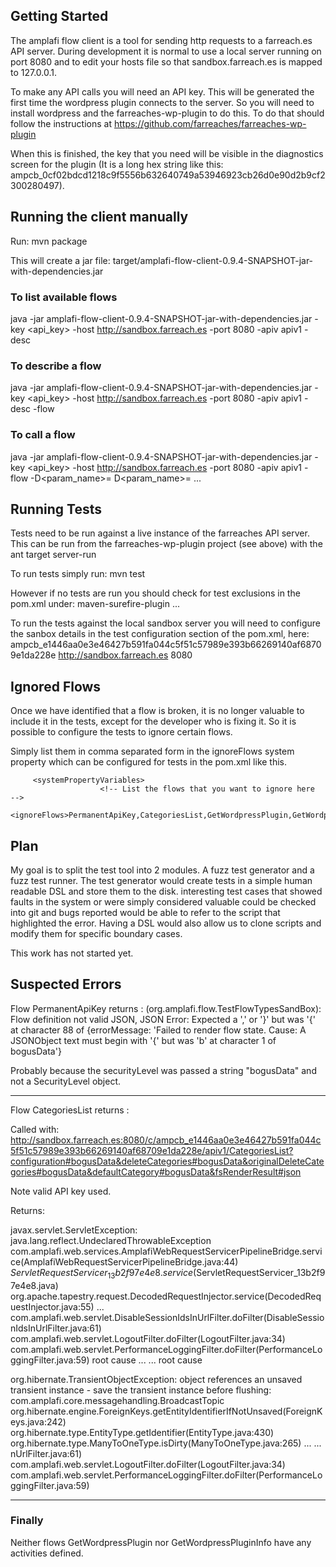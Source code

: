 ## Getting Started ##

The amplafi flow client is a tool for sending http requests to a farreach.es API server.
During development it is normal to use a local server running on port 8080 and to edit your hosts file so that sandbox.farreach.es is mapped to 127.0.0.1.

To make any API calls you will need an API key. This will be generated the first time the wordpress plugin connects to the server. So you will need to install wordpress and the farreaches-wp-plugin to do this. 
To do that should follow the instructions at https://github.com/farreaches/farreaches-wp-plugin

When this is finished, the key that you need will be visible in the diagnostics screen for the plugin (It is a long hex string like this: ampcb_0cf02bdcd1218c9f5556b632640749a53946923cb26d0e90d2b9cf2300280497).

## Running the client manually ##

Run: mvn package

This will create a jar file:
target/amplafi-flow-client-0.9.4-SNAPSHOT-jar-with-dependencies.jar

### To list available flows ###

 java -jar amplafi-flow-client-0.9.4-SNAPSHOT-jar-with-dependencies.jar -key <api_key>  -host http://sandbox.farreach.es -port 8080 -apiv apiv1 -desc

### To describe a flow ###

 java -jar amplafi-flow-client-0.9.4-SNAPSHOT-jar-with-dependencies.jar -key <api_key>  -host http://sandbox.farreach.es -port 8080 -apiv apiv1 -desc -flow <flowname>

### To call a flow ###

 java -jar amplafi-flow-client-0.9.4-SNAPSHOT-jar-with-dependencies.jar -key <api_key>  -host http://sandbox.farreach.es -port 8080 -apiv apiv1 -flow <flowname> -D<param_name>=<value> D<param_name>=<value> ...
 
## Running Tests ##
 
 Tests need to be run against a live instance of the farreaches API server.
 This can be run from the farreaches-wp-plugin project (see above) with the ant target server-run
 
 To run tests simply run: 
 mvn test
 
However if no tests are run you should check for test exclusions in the pom.xml under:
<plugin>
	<artifactId>maven-surefire-plugin</artifactId>
	     <configuration>
					<excludes>
 ...
 
 
 To run the tests against the local sandbox server you will need to configure the sanbox details in the test configuration section of the pom.xml, here:
   <systemPropertyVariables>
		<!-- place your API key here -->		                    
         <key>ampcb_e1446aa0e3e46427b591fa044c5f51c57989e393b66269140af68709e1da228e</key>
         <host>http://sandbox.farreach.es</host>
         <port>8080</port>                         
  </systemPropertyVariables>

## Ignored Flows ##

Once we have identified that a flow is broken, it is no longer valuable to include it in the tests, except for the developer who is fixing it.
So it is possible to configure the tests to ignore certain flows.

Simply list them in comma separated form in the ignoreFlows system property which can be configured for tests in the pom.xml like this.

         <systemPropertyVariables>
					    <!-- List the flows that you want to ignore here  -->		                                     
                         <ignoreFlows>PermanentApiKey,CategoriesList,GetWordpressPlugin,GetWordpressPluginInfo</ignoreFlows>
 
## Plan ##

My goal is to split the test tool into 2 modules. A fuzz test generator and a fuzz test runner. The test generator would create tests in a simple human readable DSL and store them to the disk. interesting test cases that showed faults in the system or were simply considered valuable could be checked into git and bugs reported would be able to refer to the script that highlighted the error. Having a DSL would also allow us to clone scripts and modify them for specific boundary cases. 

This work has not started yet.
 
## Suspected Errors ##
    
Flow  PermanentApiKey returns :
(org.amplafi.flow.TestFlowTypesSandBox): Flow definition not valid JSON, JSON Error: Expected a ',' or '}' but was '{' at character 88 of {errorMessage: 'Failed to render flow state. Cause: A JSONObject text must begin with '{' but was 'b' at character 1 of bogusData'}

Probably because the securityLevel was passed a string "bogusData" and not a SecurityLevel object.

--------------------

Flow CategoriesList returns :


Called with:
http://sandbox.farreach.es:8080/c/ampcb_e1446aa0e3e46427b591fa044c5f51c57989e393b66269140af68709e1da228e/apiv1/CategoriesList?configuration#bogusData&deleteCategories#bogusData&originalDeleteCategories#bogusData&defaultCategory#bogusData&fsRenderResult#json

Note valid API key used.

Returns:

javax.servlet.ServletException: java.lang.reflect.UndeclaredThrowableException
	com.amplafi.web.services.AmplafiWebRequestServicerPipelineBridge.service(AmplafiWebRequestServicerPipelineBridge.java:44)
	$ServletRequestServicer_13b2f97e4e8.service($ServletRequestServicer_13b2f97e4e8.java)
	org.apache.tapestry.request.DecodedRequestInjector.service(DecodedRequestInjector.java:55)
...
	com.amplafi.web.servlet.DisableSessionIdsInUrlFilter.doFilter(DisableSessionIdsInUrlFilter.java:61)
	com.amplafi.web.servlet.LogoutFilter.doFilter(LogoutFilter.java:34)
	com.amplafi.web.servlet.PerformanceLoggingFilter.doFilter(PerformanceLoggingFilter.java:59)
root cause
...
...
root cause

org.hibernate.TransientObjectException: object references an unsaved transient instance - save the transient instance before flushing: com.amplafi.core.messagehandling.BroadcastTopic
	org.hibernate.engine.ForeignKeys.getEntityIdentifierIfNotUnsaved(ForeignKeys.java:242)
	org.hibernate.type.EntityType.getIdentifier(EntityType.java:430)
	org.hibernate.type.ManyToOneType.isDirty(ManyToOneType.java:265)
...
...
	nUrlFilter.java:61)
	com.amplafi.web.servlet.LogoutFilter.doFilter(LogoutFilter.java:34)
	com.amplafi.web.servlet.PerformanceLoggingFilter.doFilter(PerformanceLoggingFilter.java:59)
 
 
---------------------------------
### Finally ###

Neither flows GetWordpressPlugin nor GetWordpressPluginInfo have any activities defined.
